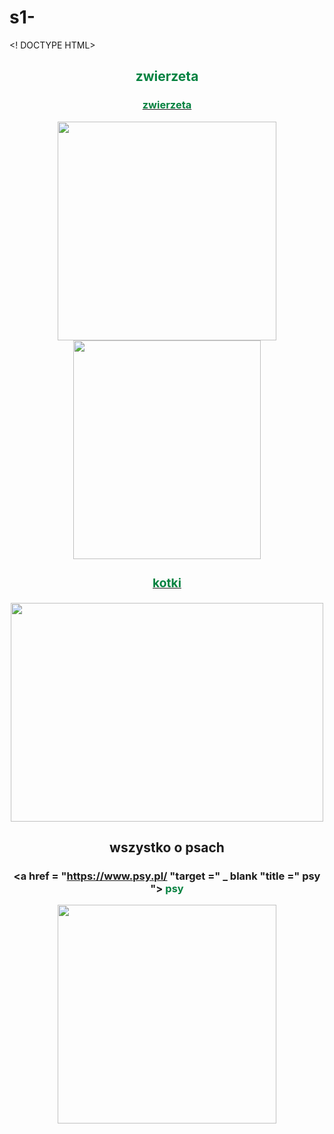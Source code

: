 # s1-
<! DOCTYPE HTML>
<html lang = "pl">
<head>

<meta charset = "utf-8" />
<title> Zwierzeta </title>
<meta name = "description" content = "Oto kilka z gatunkow zwierzat, zapraszam!" />
<meta name = "words 'conent =" nasze zwierzaki, kotki, psy />
<meta http-equiv = "X-UA-Compatible" content = "IE = egde, chrome = 1 />

</head>

<body>

 <center> <img src = "img / animacjav2.gif" width = "500" height = "350" /> </center>
 

 
 <center> <h2> <font color = "# 4682B4"> <center> zwierzeta </center> </font> </h2> <a href = "https://www.ekologia.pl/wiedza/zwierzeta/
"target =" _ blank "title =" nasze zwierzaki "> <h3> <font color =" # 4682B4 "> zwierzeta </font> </h3> </a> </center>

 
 <center> <img src = "img / zwierzeta.jpg" width = "350" height = "350" /> <img src = "img / Kraków 2.jpg" width = "300" height = "350" /> </center>

<center> <h3> <a href = "https://www.koty.pl/
"target =" _ blank "title =" kotki "> <h3> <font color =" # 4682B4 "> kotki </font> </h3> </a> </h3> </center>
 
<center> <img src = "img / kot.jpg" width = "500" height = "350" /> 

<h2> <center> wszystko o psach </center> </h2> 

<center> <h3>	

 <a href = "https://www.psy.pl/
"target =" _ blank "title =" psy "> <font color =" # 4682B4 "> psy </a> </center>
 
<center> <img src = "img / psy.jpg" width = "350" height = "350" /> </center>

</br>

<center> <h3>	

 




</body>

